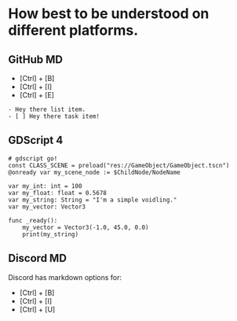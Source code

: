 # How best to be understood on different platforms.

## GitHub MD
- [Ctrl] + [B]
- [Ctrl] + [I]
- [Ctrl] + [E]
```
- Hey there list item.
- [ ] Hey there task item!
```

## GDScript 4
```gdscript
# gdscript go!
const CLASS_SCENE = preload("res://GameObject/GameObject.tscn")
@onready var my_scene_node := $ChildNode/NodeName

var my_int: int = 100
var my_float: float = 0.5678
var my_string: String = "I'm a simple voidling."
var my_vector: Vector3

func _ready():
    my_vector = Vector3(-1.0, 45.0, 0.0)
    print(my_string)
```

## Discord MD
Discord has markdown options for:
- [Ctrl] + [B]
- [Ctrl] + [I]
- [Ctrl] + [U]
